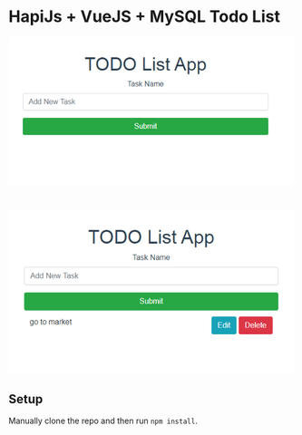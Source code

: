 # HapiJs + VueJS + MySQL Todo List

![VueJS Todo](../screenshots/vue-todo.PNG)
#
![VueJS Todo](../screenshots/vue-todo2.PNG)


## Setup

Manually clone the repo and then run `npm install`.